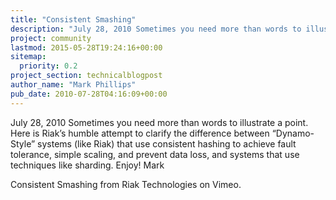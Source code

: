 ```yaml
---
title: "Consistent Smashing"
description: "July 28, 2010 Sometimes you need more than words to illustrate a point. Here is Riak's humble attempt to clarify the difference between "Dynamo-Style" systems (like Riak) that use consistent hashing to achieve fault tolerance, simple scaling, and prevent data loss, and systems that use techniques"
project: community
lastmod: 2015-05-28T19:24:16+00:00
sitemap:
  priority: 0.2
project_section: technicalblogpost
author_name: "Mark Phillips"
pub_date: 2010-07-28T04:16:09+00:00
---
```

July 28, 2010
Sometimes you need more than words to illustrate a point. Here is Riak’s humble attempt to clarify the difference between “Dynamo-Style” systems (like Riak) that use consistent hashing to achieve fault tolerance, simple scaling, and prevent data loss, and systems that use techniques like sharding.
Enjoy!
Mark

Consistent Smashing from Riak Technologies on Vimeo.
